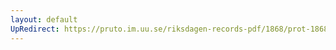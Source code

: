 ```yaml
---
layout: default
UpRedirect: https://pruto.im.uu.se/riksdagen-records-pdf/1868/prot-1868--ak--116/prot-1868--ak--116_003.pdf
---
```

